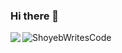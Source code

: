 ### Hi there 👋

<!--
**ShoyebWritesCode/ShoyebWritesCode** is a ✨ _special_ ✨ repository because its `README.md` (this file) appears on your GitHub profile.

Here are some ideas to get you started:

- 🔭 I’m currently working on ...
- 🌱 I’m currently learning ...
- 👯 I’m looking to collaborate on ...
- 🤔 I’m looking for help with ...
- 💬 Ask me about ...
- 📫 How to reach me: ...
- 😄 Pronouns: ...
- ⚡ Fun fact: ...
-->

<img align='left' src="https://github-readme-stats.vercel.app/api?username=ShoyebWritesCode&theme=tokyonight"/>


<p><img align="left" src="https://github-readme-stats.vercel.app/api/top-langs?username=ShoyebWritesCode
&show_icons=true&locale=en&layout=compact" alt="ShoyebWritesCode
" /></p>
